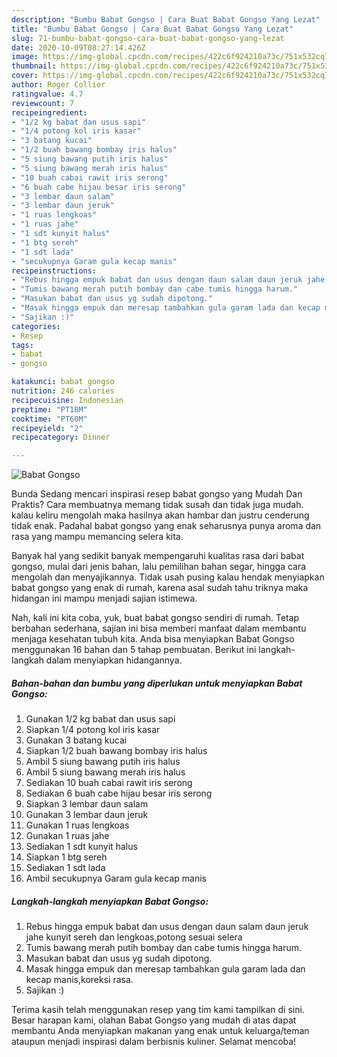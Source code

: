 ```yaml
---
description: "Bumbu Babat Gongso | Cara Buat Babat Gongso Yang Lezat"
title: "Bumbu Babat Gongso | Cara Buat Babat Gongso Yang Lezat"
slug: 71-bumbu-babat-gongso-cara-buat-babat-gongso-yang-lezat
date: 2020-10-09T08:27:14.426Z
image: https://img-global.cpcdn.com/recipes/422c6f924210a73c/751x532cq70/babat-gongso-foto-resep-utama.jpg
thumbnail: https://img-global.cpcdn.com/recipes/422c6f924210a73c/751x532cq70/babat-gongso-foto-resep-utama.jpg
cover: https://img-global.cpcdn.com/recipes/422c6f924210a73c/751x532cq70/babat-gongso-foto-resep-utama.jpg
author: Roger Collier
ratingvalue: 4.7
reviewcount: 7
recipeingredient:
- "1/2 kg babat dan usus sapi"
- "1/4 potong kol iris kasar"
- "3 batang kucai"
- "1/2 buah bawang bombay iris halus"
- "5 siung bawang putih iris halus"
- "5 siung bawang merah iris halus"
- "10 buah cabai rawit iris serong"
- "6 buah cabe hijau besar iris serong"
- "3 lembar daun salam"
- "3 lembar daun jeruk"
- "1 ruas lengkoas"
- "1 ruas jahe"
- "1 sdt kunyit halus"
- "1 btg sereh"
- "1 sdt lada"
- "secukupnya Garam gula kecap manis"
recipeinstructions:
- "Rebus hingga empuk babat dan usus dengan daun salam daun jeruk jahe kunyit sereh dan lengkoas,potong sesuai selera"
- "Tumis bawang merah putih bombay dan cabe tumis hingga harum."
- "Masukan babat dan usus yg sudah dipotong."
- "Masak hingga empuk dan meresap tambahkan gula garam lada dan kecap manis,koreksi rasa."
- "Sajikan :)"
categories:
- Resep
tags:
- babat
- gongso

katakunci: babat gongso 
nutrition: 246 calories
recipecuisine: Indonesian
preptime: "PT18M"
cooktime: "PT60M"
recipeyield: "2"
recipecategory: Dinner

---
```



![Babat Gongso](https://img-global.cpcdn.com/recipes/422c6f924210a73c/751x532cq70/babat-gongso-foto-resep-utama.jpg)

Bunda Sedang mencari inspirasi resep babat gongso yang Mudah Dan Praktis? Cara membuatnya memang tidak susah dan tidak juga mudah. kalau keliru mengolah maka hasilnya akan hambar dan justru cenderung tidak enak. Padahal babat gongso yang enak seharusnya punya aroma dan rasa yang mampu memancing selera kita.

Banyak hal yang sedikit banyak mempengaruhi kualitas rasa dari babat gongso, mulai dari jenis bahan, lalu pemilihan bahan segar, hingga cara mengolah dan menyajikannya. Tidak usah pusing kalau hendak menyiapkan babat gongso yang enak di rumah, karena asal sudah tahu triknya maka hidangan ini mampu menjadi sajian istimewa.




Nah, kali ini kita coba, yuk, buat babat gongso sendiri di rumah. Tetap berbahan sederhana, sajian ini bisa memberi manfaat dalam membantu menjaga kesehatan tubuh kita. Anda bisa menyiapkan Babat Gongso menggunakan 16 bahan dan 5 tahap pembuatan. Berikut ini langkah-langkah dalam menyiapkan hidangannya.

<!--inarticleads1-->

##### Bahan-bahan dan bumbu yang diperlukan untuk menyiapkan Babat Gongso:

1. Gunakan 1/2 kg babat dan usus sapi
1. Siapkan 1/4 potong kol iris kasar
1. Gunakan 3 batang kucai
1. Siapkan 1/2 buah bawang bombay iris halus
1. Ambil 5 siung bawang putih iris halus
1. Ambil 5 siung bawang merah iris halus
1. Sediakan 10 buah cabai rawit iris serong
1. Sediakan 6 buah cabe hijau besar iris serong
1. Siapkan 3 lembar daun salam
1. Gunakan 3 lembar daun jeruk
1. Gunakan 1 ruas lengkoas
1. Gunakan 1 ruas jahe
1. Sediakan 1 sdt kunyit halus
1. Siapkan 1 btg sereh
1. Sediakan 1 sdt lada
1. Ambil secukupnya Garam gula kecap manis




<!--inarticleads2-->

##### Langkah-langkah menyiapkan Babat Gongso:

1. Rebus hingga empuk babat dan usus dengan daun salam daun jeruk jahe kunyit sereh dan lengkoas,potong sesuai selera
1. Tumis bawang merah putih bombay dan cabe tumis hingga harum.
1. Masukan babat dan usus yg sudah dipotong.
1. Masak hingga empuk dan meresap tambahkan gula garam lada dan kecap manis,koreksi rasa.
1. Sajikan :)




Terima kasih telah menggunakan resep yang tim kami tampilkan di sini. Besar harapan kami, olahan Babat Gongso yang mudah di atas dapat membantu Anda menyiapkan makanan yang enak untuk keluarga/teman ataupun menjadi inspirasi dalam berbisnis kuliner. Selamat mencoba!
